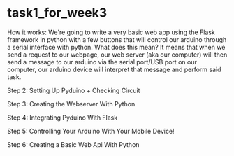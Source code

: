 # task1_for_week3

How it works:
We're going to write a very basic web app using the Flask framework in python with a few buttons that will control our arduino through a serial interface with python. What does this mean? It means that when we send a request to our webpage, our web server (aka our computer) will then send a message to our arduino via the serial port/USB port on our computer, our arduino device will interpret that message and perform said task.

Step 2: Setting Up Pyduino + Checking Circuit

Step 3: Creating the Webserver With Python

Step 4: Integrating Pyduino With Flask

Step 5: Controlling Your Arduino With Your Mobile Device!

Step 6: Creating a Basic Web Api With Python

